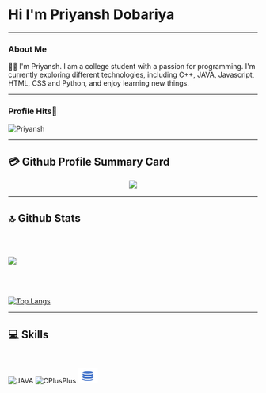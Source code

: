


<h1> Hi I'm Priyansh Dobariya</h1>

---
### About Me



:man_technologist: I'm Priyansh. I am a college student with a passion for programming. I'm currently exploring different technologies, including C++, JAVA, Javascript, HTML, CSS and Python, and enjoy learning new things.


---
### Profile Hits🔳
<p align="left"> <img src="https://komarev.com/ghpvc/?username=priyansh203&label=Profile%20views&color=0e75b6&style=flat" alt="Priyansh" /> </p>

---

## 💳 Github Profile Summary Card
<p align="center">
  <img src="https://github-profile-summary-cards.vercel.app/api/cards/profile-details?username=priyansh203&theme=vue"/>
</p>

---


## 🔝 Github Stats


<br></br>
<div>
   <img height="180em" src="https://github-readme-streak-stats.herokuapp.com/?user=priyansh203&theme=chartreuse-dark&hide_border=true" />
</div>
   
<br></br>
   
[![Top Langs](https://github-readme-stats-git-masterrstaa-rickstaa.vercel.app/api/top-langs/?username=priyansh203)](https://github.com/anuraghazra/github-readme-stats)



  

---

## 💻 Skills
 
<div style="display: inline_block"><br>
  <p>
  <img alt="JAVA" height="30" width="40" src="https://cdn.jsdelivr.net/gh/devicons/devicon/icons/java/java-original.svg">
  <img alt="CPlusPlus" height="30" width="40" src="https://cdn.jsdelivr.net/gh/devicons/devicon/icons/cplusplus/cplusplus-original.svg">
  <img alt="SQL" height="30" width="40" src="https://raw.githubusercontent.com/github/explore/80688e429a7d4ef2fca1e82350fe8e3517d3494d/topics/sql/sql.png">
     
  </p>
    
</div>
